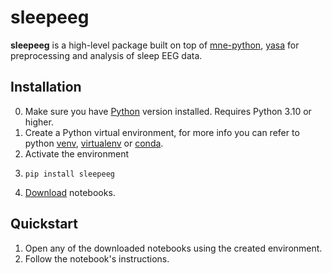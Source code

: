 # sleepeeg
**sleepeeg** is a high-level package built on top of [mne-python](https://mne.tools/stable/index.html), [yasa](https://raphaelvallat.com/yasa/build/html/index.html) for preprocessing and analysis of sleep EEG data.
## Installation
0. Make sure you have [Python](https://www.python.org/downloads/) version installed. Requires Python 3.10 or higher.
1. Create a Python virtual environment, for more info you can refer to python [venv](https://docs.python.org/3/tutorial/venv.html), [virtualenv](https://virtualenv.pypa.io/en/latest/user_guide.html) or [conda](https://conda.io/projects/conda/en/latest/user-guide/tasks/manage-environments.html).
2. Activate the environment
3. 
    ```
    pip install sleepeeg
    ```
4. [Download](https://minhaskamal.github.io/DownGit/#/home?url=https://github.com/NirLab-TAU/sleepeeg/tree/main/notebooks) notebooks.

## Quickstart
1. Open any of the downloaded notebooks using the created environment.
2. Follow the notebook's instructions.